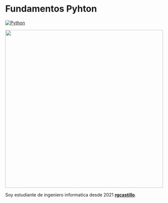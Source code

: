 # Fundamentos Pyhton
[![Python](https://img.shields.io/badge/Python-3.10+-yellow?style=for-the-badge&logo=python&logoColor=white&labelColor=101010)](https://python.org)

<img src="https://drive.google.com/uc?export=view&id=1Qgfnp_VYBRsQWP2gLeRzBkn7k3rC8yQq" width="500" height="500" loading="lazy" />

Soy estudiante de  ingeniero informatica desde 2021 **[rgcastillo]([https://rodolfo-garcia.vercel.app/])**.
